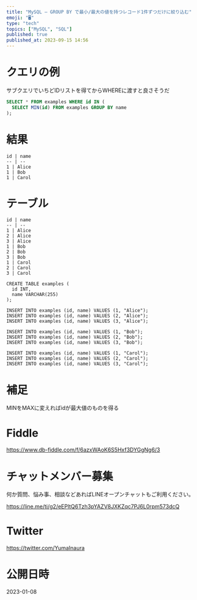 ```yaml
---
title: "MySQL – GROUP BY で最小/最大の値を持つレコード1件ずつだけに絞り込む"
emoji: "🖥"
type: "tech"
topics: ["MySQL", "SQL"]
published: true
published_at: 2023-09-15 14:56
---
```


# クエリの例

サブクエリでいちどIDリストを得てからWHEREに渡すと良さそうだ

```sql
SELECT * FROM examples WHERE id IN (
  SELECT MIN(id) FROM examples GROUP BY name
);

```

# 結果

```
id | name
-- | --
1 | Alice
1 | Bob
1 | Carol
```

# テーブル

```
id | name
-- | --
1 | Alice
2 | Alice
3 | Alice
1 | Bob
2 | Bob
3 | Bob
1 | Carol
2 | Carol
3 | Carol
```

```
CREATE TABLE examples (
  id INT,
  name VARCHAR(255)
);

INSERT INTO examples (id, name) VALUES (1, "Alice");
INSERT INTO examples (id, name) VALUES (2, "Alice");
INSERT INTO examples (id, name) VALUES (3, "Alice");

INSERT INTO examples (id, name) VALUES (1, "Bob");
INSERT INTO examples (id, name) VALUES (2, "Bob");
INSERT INTO examples (id, name) VALUES (3, "Bob");

INSERT INTO examples (id, name) VALUES (1, "Carol");
INSERT INTO examples (id, name) VALUES (2, "Carol");
INSERT INTO examples (id, name) VALUES (3, "Carol");
```

# 補足


MINをMAXに変えればidが最大値のものを得る


# Fiddle

https://www.db-fiddle.com/f/6azxWAoK6S5Hxf3DYGgNg6/3


# チャットメンバー募集


何か質問、悩み事、相談などあればLINEオープンチャットもご利用ください。

https://line.me/ti/g2/eEPltQ6Tzh3pYAZV8JXKZqc7PJ6L0rpm573dcQ


# Twitter

https://twitter.com/YumaInaura


# 公開日時

2023-01-08
